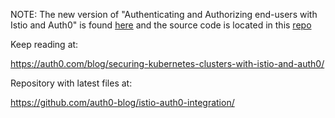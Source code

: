 NOTE: The new version of "Authenticating and Authorizing end-users with Istio and Auth0" is found [here](https://auth0.com/blog/securing-kubernetes-clusters-with-istio-and-auth0/) and the source code is located in this [repo](https://github.com/auth0-blog/istio-auth0-integration/)

Keep reading at:

https://auth0.com/blog/securing-kubernetes-clusters-with-istio-and-auth0/

Repository with latest files at:

https://github.com/auth0-blog/istio-auth0-integration/
